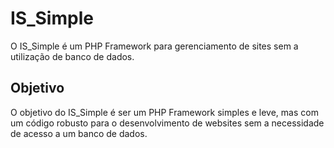 # IS_Simple

O IS_Simple é um PHP Framework para gerenciamento de sites sem a utilização de banco de dados.

## Objetivo

O objetivo do IS_Simple é ser um PHP Framework simples e leve, mas com um código robusto para o desenvolvimento de websites sem a necessidade de acesso a um banco de dados.
